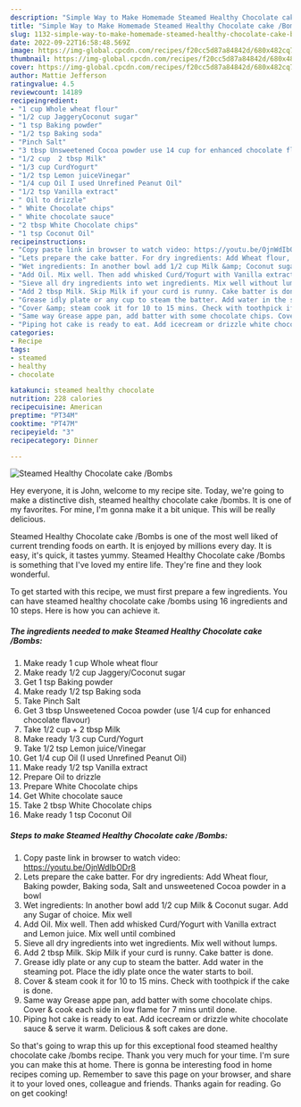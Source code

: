 ```yaml
---
description: "Simple Way to Make Homemade Steamed Healthy Chocolate cake /Bombs"
title: "Simple Way to Make Homemade Steamed Healthy Chocolate cake /Bombs"
slug: 1132-simple-way-to-make-homemade-steamed-healthy-chocolate-cake-bombs
date: 2022-09-22T16:58:48.569Z
image: https://img-global.cpcdn.com/recipes/f20cc5d87a84842d/680x482cq70/steamed-healthy-chocolate-cake-bombs-recipe-main-photo.jpg
thumbnail: https://img-global.cpcdn.com/recipes/f20cc5d87a84842d/680x482cq70/steamed-healthy-chocolate-cake-bombs-recipe-main-photo.jpg
cover: https://img-global.cpcdn.com/recipes/f20cc5d87a84842d/680x482cq70/steamed-healthy-chocolate-cake-bombs-recipe-main-photo.jpg
author: Mattie Jefferson
ratingvalue: 4.5
reviewcount: 14189
recipeingredient:
- "1 cup Whole wheat flour"
- "1/2 cup JaggeryCoconut sugar"
- "1 tsp Baking powder"
- "1/2 tsp Baking soda"
- "Pinch Salt"
- "3 tbsp Unsweetened Cocoa powder use 14 cup for enhanced chocolate flavour"
- "1/2 cup  2 tbsp Milk"
- "1/3 cup CurdYogurt"
- "1/2 tsp Lemon juiceVinegar"
- "1/4 cup Oil I used Unrefined Peanut Oil"
- "1/2 tsp Vanilla extract"
- " Oil to drizzle"
- " White Chocolate chips"
- " White chocolate sauce"
- "2 tbsp White Chocolate chips"
- "1 tsp Coconut Oil"
recipeinstructions:
- "Copy paste link in browser to watch video: https://youtu.be/OjnWdIbODr8"
- "Lets prepare the cake batter. For dry ingredients: Add Wheat flour, Baking powder, Baking soda, Salt and unsweetened Cocoa powder in a bowl"
- "Wet ingredients: In another bowl add 1/2 cup Milk &amp; Coconut sugar. Add any Sugar of choice. Mix well"
- "Add Oil. Mix well. Then add whisked Curd/Yogurt with Vanilla extract and Lemon juice. Mix well until combined"
- "Sieve all dry ingredients into wet ingredients. Mix well without lumps."
- "Add 2 tbsp Milk. Skip Milk if your curd is runny. Cake batter is done."
- "Grease idly plate or any cup to steam the batter. Add water in the steaming pot. Place the idly plate once the water starts to boil."
- "Cover &amp; steam cook it for 10 to 15 mins. Check with toothpick if the cake is done."
- "Same way Grease appe pan, add batter with some chocolate chips. Cover &amp; cook each side in low flame for 7 mins until done."
- "Piping hot cake is ready to eat. Add icecream or drizzle white chocolate sauce &amp; serve it warm. Delicious &amp; soft cakes are done."
categories:
- Recipe
tags:
- steamed
- healthy
- chocolate

katakunci: steamed healthy chocolate 
nutrition: 228 calories
recipecuisine: American
preptime: "PT34M"
cooktime: "PT47M"
recipeyield: "3"
recipecategory: Dinner

---
```



![Steamed Healthy Chocolate cake /Bombs](https://img-global.cpcdn.com/recipes/f20cc5d87a84842d/680x482cq70/steamed-healthy-chocolate-cake-bombs-recipe-main-photo.jpg)

Hey everyone, it is John, welcome to my recipe site. Today, we're going to make a distinctive dish, steamed healthy chocolate cake /bombs. It is one of my favorites. For mine, I'm gonna make it a bit unique. This will be really delicious.

Steamed Healthy Chocolate cake /Bombs is one of the most well liked of current trending foods on earth. It is enjoyed by millions every day. It is easy, it's quick, it tastes yummy. Steamed Healthy Chocolate cake /Bombs is something that I've loved my entire life. They're fine and they look wonderful.




To get started with this recipe, we must first prepare a few ingredients. You can have steamed healthy chocolate cake /bombs using 16 ingredients and 10 steps. Here is how you can achieve it.

<!--inarticleads1-->

##### The ingredients needed to make Steamed Healthy Chocolate cake /Bombs:

1. Make ready 1 cup Whole wheat flour
1. Make ready 1/2 cup Jaggery/Coconut sugar
1. Get 1 tsp Baking powder
1. Make ready 1/2 tsp Baking soda
1. Take Pinch Salt
1. Get 3 tbsp Unsweetened Cocoa powder (use 1/4 cup for enhanced chocolate flavour)
1. Take 1/2 cup + 2 tbsp Milk
1. Make ready 1/3 cup Curd/Yogurt
1. Take 1/2 tsp Lemon juice/Vinegar
1. Get 1/4 cup Oil (I used Unrefined Peanut Oil)
1. Make ready 1/2 tsp Vanilla extract
1. Prepare  Oil to drizzle
1. Prepare  White Chocolate chips
1. Get  White chocolate sauce
1. Take 2 tbsp White Chocolate chips
1. Make ready 1 tsp Coconut Oil




<!--inarticleads2-->

##### Steps to make Steamed Healthy Chocolate cake /Bombs:

1. Copy paste link in browser to watch video: https://youtu.be/OjnWdIbODr8
1. Lets prepare the cake batter. For dry ingredients: Add Wheat flour, Baking powder, Baking soda, Salt and unsweetened Cocoa powder in a bowl
1. Wet ingredients: In another bowl add 1/2 cup Milk &amp; Coconut sugar. Add any Sugar of choice. Mix well
1. Add Oil. Mix well. Then add whisked Curd/Yogurt with Vanilla extract and Lemon juice. Mix well until combined
1. Sieve all dry ingredients into wet ingredients. Mix well without lumps.
1. Add 2 tbsp Milk. Skip Milk if your curd is runny. Cake batter is done.
1. Grease idly plate or any cup to steam the batter. Add water in the steaming pot. Place the idly plate once the water starts to boil.
1. Cover &amp; steam cook it for 10 to 15 mins. Check with toothpick if the cake is done.
1. Same way Grease appe pan, add batter with some chocolate chips. Cover &amp; cook each side in low flame for 7 mins until done.
1. Piping hot cake is ready to eat. Add icecream or drizzle white chocolate sauce &amp; serve it warm. Delicious &amp; soft cakes are done.




So that's going to wrap this up for this exceptional food steamed healthy chocolate cake /bombs recipe. Thank you very much for your time. I'm sure you can make this at home. There is gonna be interesting food in home recipes coming up. Remember to save this page on your browser, and share it to your loved ones, colleague and friends. Thanks again for reading. Go on get cooking!
